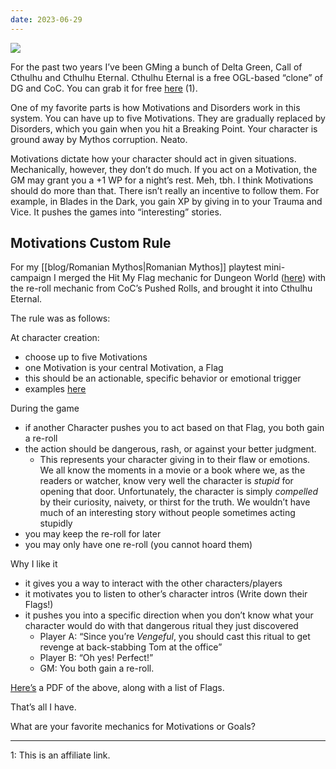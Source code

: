 ```yaml
---
date: 2023-06-29
---
```


![](https://imgur.com/0737wPF.jpg)

For the past two years I’ve been GMing a bunch of Delta Green, Call of Cthulhu and Cthulhu Eternal. Cthulhu Eternal is a free OGL-based “clone” of DG and CoC. You can grab it for free [here](https://www.drivethrurpg.com/product/384110/Cthulhu-Eternal--Modern-Age-SRD&affiliate_id=1026766) (1).

One of my favorite parts is how Motivations and Disorders work in this system. You can have up to five Motivations. They are gradually replaced by Disorders, which you gain when you hit a Breaking Point. Your character is ground away by Mythos corruption. Neato.

Motivations dictate how your character should act in given situations. Mechanically, however, they don’t do much. If you act on a Motivation, the GM may grant you a +1 WP for a night’s rest. Meh, tbh. I think Motivations should do more than that. There isn’t really an incentive to follow them. For example, in Blades in the Dark, you gain XP by giving in to your Trauma and Vice. It pushes the games into “interesting” stories.

## Motivations Custom Rule

For my [[blog/Romanian Mythos|Romanian Mythos]] playtest mini-campaign I merged the Hit My Flag mechanic for Dungeon World ([here](https://rpg.divnull.com/wiki/index.php?title=Dungeon_World_Flags)) with the re-roll mechanic from CoC’s Pushed Rolls, and brought it into Cthulhu Eternal.

The rule was as follows:

At character creation:
- choose up to five Motivations
- one Motivation is your central Motivation, a Flag
- this should be an actionable, specific behavior or emotional trigger
- examples [here](https://rpg.divnull.com/wiki/index.php?title=Dungeon_World_Flags)

During the game
- if another Character pushes you to act based on that Flag, you both gain a re-roll
- the action should be dangerous, rash, or against your better judgment. 
	- This represents your character giving in to their flaw or emotions. We all know the moments in a movie or a book where we, as the readers or watcher, know very well the character is *stupid* for opening that door. Unfortunately, the character is simply *compelled* by their curiosity, naivety, or thirst for the truth. We wouldn’t have much of an interesting story without people sometimes acting stupidly
- you may keep the re-roll for later
- you may only have one re-roll (you cannot hoard them)

Why I like it
- it gives you a way to interact with the other characters/players
- it motivates you to listen to other’s character intros (Write down their Flags!)
- it pushes you into a specific direction when you don’t know what your character would do with that dangerous ritual they just discovered
	- Player A: “Since you’re *Vengeful*, you should cast this ritual to get revenge at back-stabbing Tom at the office”
	- Player B: “Oh yes! Perfect!”
	- GM: You both gain a re-roll.

[Here’s](https://drive.google.com/file/d/1ZiU9ohn1RiazkiJIi_XPxOeLxFHJ2sv6/view) a PDF of the above, along with a list of Flags.

That’s all I have. 

What are your favorite mechanics for Motivations or Goals?

---

1: This is an affiliate link.

